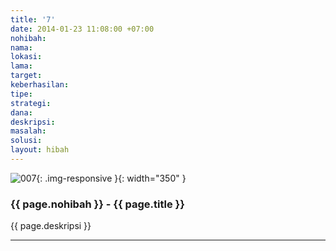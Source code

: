 ```yaml
---
title: '7'
date: 2014-01-23 11:08:00 +07:00
nohibah: 
nama: 
lokasi: 
lama: 
target: 
keberhasilan: 
tipe: 
strategi: 
dana: 
deskripsi: 
masalah: 
solusi: 
layout: hibah
---
```


![007](/static/img/hibahcms/007.png){: .img-responsive }{: width="350" }

### {{ page.nohibah }} - {{ page.title }}

{{ page.deskripsi }}

---
